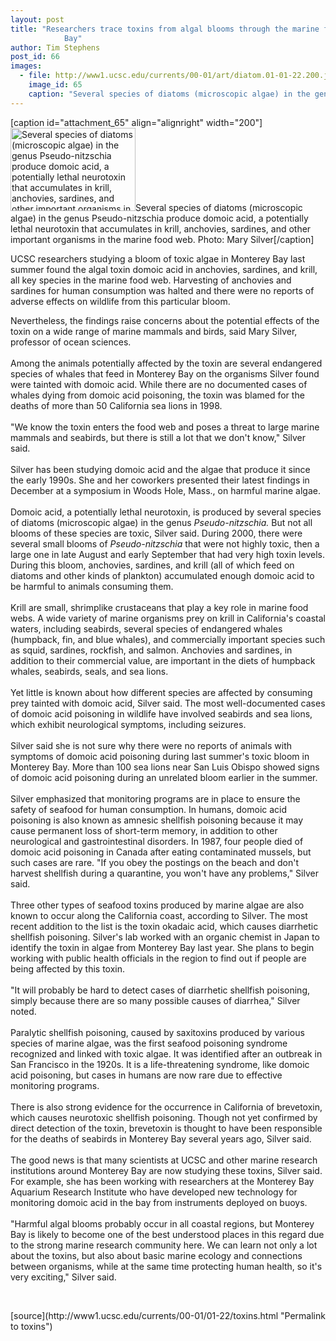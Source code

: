 ```yaml
---
layout: post
title: "Researchers trace toxins from algal blooms through the marine food web in Monterey
			Bay"
author: Tim Stephens
post_id: 66
images:
  - file: http://www1.ucsc.edu/currents/00-01/art/diatom.01-01-22.200.jpg
    image_id: 65
    caption: "Several species of diatoms (microscopic algae) in the genus Pseudo-nitzschia produce domoic acid, a potentially lethal neurotoxin that accumulates in krill, anchovies, sardines, and other important organisms in the marine food web. Photo: Mary Silver"
---
```


[caption id="attachment_65" align="alignright" width="200"]<a href="http://localhost/mysite/wp-content/uploads/2001/01/diatom.01-01-22.200.jpg"><img class="size-full wp-image-65" src="http://localhost/mysite/wp-content/uploads/2001/01/diatom.01-01-22.200.jpg" alt="Several species of diatoms (microscopic algae) in the genus Pseudo-nitzschia produce domoic acid, a potentially lethal neurotoxin that accumulates in krill, anchovies, sardines, and other important organisms in the marine food web. Photo: Mary Silver" width="200" height="133" /></a>Several species of diatoms (microscopic algae) in the genus Pseudo-nitzschia produce domoic acid, a potentially lethal neurotoxin that accumulates in krill, anchovies, sardines, and other important organisms in the marine food web. Photo: Mary Silver[/caption]
<p>
  UCSC researchers studying a bloom of toxic algae in Monterey Bay last summer found the algal toxin domoic acid in anchovies, sardines, and krill, all key species in the marine food web. Harvesting of anchovies and sardines for human consumption was halted and there were no reports of adverse effects on wildlife from this particular bloom.
</p>Nevertheless, the findings raise concerns about the potential effects of the toxin on a wide range of marine mammals and birds, said Mary Silver, professor of ocean sciences.<br>
<br>
Among the animals potentially affected by the toxin are several endangered species of whales that feed in Monterey Bay on the organisms Silver found were tainted with domoic acid. While there are no documented cases of whales dying from domoic acid poisoning, the toxin was blamed for the deaths of more than 50 California sea lions in 1998.<br>
<br>
"We know the toxin enters the food web and poses a threat to large marine mammals and seabirds, but there is still a lot that we don't know," Silver said.<br>
<br>
Silver has been studying domoic acid and the algae that produce it since the early 1990s. She and her coworkers presented their latest findings in December at a symposium in Woods Hole, Mass., on harmful marine algae.<br>
<br>
Domoic acid, a potentially lethal neurotoxin, is produced by several species of diatoms (microscopic algae) in the genus <i>Pseudo-nitzschia.</i> But not all blooms of these species are toxic, Silver said. During 2000, there were several small blooms of <i>Pseudo-nitzschia</i> that were not highly toxic, then a large one in late August and early September that had very high toxin levels. During this bloom, anchovies, sardines, and krill (all of which feed on diatoms and other kinds of plankton) accumulated enough domoic acid to be harmful to animals consuming them.<br>
<br>
Krill are small, shrimplike crustaceans that play a key role in marine food webs. A wide variety of marine organisms prey on krill in California's coastal waters, including seabirds, several species of endangered whales (humpback, fin, and blue whales), and commercially important species such as squid, sardines, rockfish, and salmon. Anchovies and sardines, in addition to their commercial value, are important in the diets of humpback whales, seabirds, seals, and sea lions.<br>
<br>
Yet little is known about how different species are affected by consuming prey tainted with domoic acid, Silver said. The most well-documented cases of domoic acid poisoning in wildlife have involved seabirds and sea lions, which exhibit neurological symptoms, including seizures.<br>
<br>
Silver said she is not sure why there were no reports of animals with symptoms of domoic acid poisoning during last summer's toxic bloom in Monterey Bay. More than 100 sea lions near San Luis Obispo showed signs of domoic acid poisoning during an unrelated bloom earlier in the summer.<br>
<br>
Silver emphasized that monitoring programs are in place to ensure the safety of seafood for human consumption. In humans, domoic acid poisoning is also known as amnesic shellfish poisoning because it may cause permanent loss of short-term memory, in addition to other neurological and gastrointestinal disorders. In 1987, four people died of domoic acid poisoning in Canada after eating contaminated mussels, but such cases are rare. "If you obey the postings on the beach and don't harvest shellfish during a quarantine, you won't have any problems," Silver said.<br>
<br>
Three other types of seafood toxins produced by marine algae are also known to occur along the California coast, according to Silver. The most recent addition to the list is the toxin okadaic acid, which causes diarrhetic shellfish poisoning. Silver's lab worked with an organic chemist in Japan to identify the toxin in algae from Monterey Bay last year. She plans to begin working with public health officials in the region to find out if people are being affected by this toxin.<br>
<br>
"It will probably be hard to detect cases of diarrhetic shellfish poisoning, simply because there are so many possible causes of diarrhea," Silver noted.<br>
<br>
Paralytic shellfish poisoning, caused by saxitoxins produced by various species of marine algae, was the first seafood poisoning syndrome recognized and linked with toxic algae. It was identified after an outbreak in San Francisco in the 1920s. It is a life-threatening syndrome, like domoic acid poisoning, but cases in humans are now rare due to effective monitoring programs.<br>
<br>
There is also strong evidence for the occurrence in California of brevetoxin, which causes neurotoxic shellfish poisoning. Though not yet confirmed by direct detection of the toxin, brevetoxin is thought to have been responsible for the deaths of seabirds in Monterey Bay several years ago, Silver said.<br>
<br>
The good news is that many scientists at UCSC and other marine research institutions around Monterey Bay are now studying these toxins, Silver said. For example, she has been working with researchers at the Monterey Bay Aquarium Research Institute who have developed new technology for monitoring domoic acid in the bay from instruments deployed on buoys.<br>
<br>
"Harmful algal blooms probably occur in all coastal regions, but Monterey Bay is likely to become one of the best understood places in this regard due to the strong marine research community here. We can learn not only a lot about the toxins, but also about basic marine ecology and connections between organisms, while at the same time protecting human health, so it's very exciting," Silver said.
<p>
  <br>

</p>
[source](http://www1.ucsc.edu/currents/00-01/01-22/toxins.html "Permalink to toxins")
